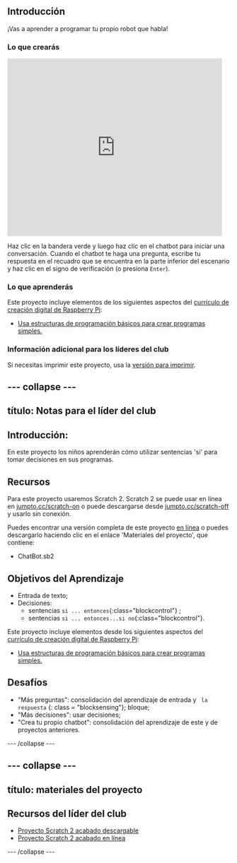 ## Introducción

¡Vas a aprender a programar tu propio robot que habla!

### Lo que crearás

<div class="scratch-preview">
  <iframe allowtransparency="true" width="485" height="402" src="https://scratch.mit.edu/projects/embed/26762091/?autostart=false" frameborder="0"></iframe>
</div>

Haz clic en la bandera verde y luego haz clic en el chatbot para iniciar una conversación. Cuando el chatbot te haga una pregunta, escribe tu respuesta en el recuadro que se encuentra en la parte inferior del escenario y haz clic en el signo de verificación (o presiona ` Enter `).

### Lo que aprenderás

Este proyecto incluye elementos de los siguientes aspectos del [currículo de creación digital de Raspberry Pi](http://rpf.io/curriculum):

+ [Usa estructuras de programación básicos para crear programas simples.](https://www.raspberrypi.org/curriculum/programming/creator)

### Información adicional para los líderes del club

Si necesitas imprimir este proyecto, usa la [versión para imprimir](https://projects.raspberrypi.org/en/projects/chatbot/print).

## \--- collapse \---

## título: Notas para el líder del club

## Introducción:

En este proyecto los niños aprenderán cómo utilizar sentencias 'si' para tomar decisiones en sus programas.

## Recursos

Para este proyecto usaremos Scratch 2. Scratch 2 se puede usar en línea en [jumpto.cc/scratch-on](http://jumpto.cc/scratch-on) o puede descargarse desde [jumpto.cc/scratch-off](http://jumpto.cc/scratch-off) y usarlo sin conexión.

Puedes encontrar una versión completa de este proyecto [en línea](http://scratch.mit.edu/projects/26762091/#editor) o puedes descargarlo haciendo clic en el enlace 'Materiales del proyecto', que contiene:

+ ChatBot.sb2

## Objetivos del Aprendizaje

+ Entrada de texto;
+ Decisiones: 
    + sentencias `si ... entonces`{:class="blockcontrol"} ;
    + sentencias `si ... entonces...si no`{:class="blockcontrol"}.

Este proyecto incluye elementos desde los siguientes aspectos del [currículo de creación digital de Raspberry Pi](http://rpf.io/curriculum):

+ [Usa estructuras de programación básicos para crear programas simples.](https://www.raspberrypi.org/curriculum/programming/creator)

## Desafíos

+ "Más preguntas": consolidación del aprendizaje de entrada y ` la respuesta` {: class = "blocksensing"}; bloque;
+ "Más decisiones": usar decisiones;
+ "Crea tu propio chatbot": consolidación del aprendizaje de este y de proyectos anteriores.

\--- /collapse \---

## \--- collapse \---

## título: materiales del proyecto

## Recursos del líder del club

+ [Proyecto Scratch 2 acabado descargable](resources/ChatBot.sb2)
+ [Proyecto Scratch 2 acabado en línea](http://scratch.mit.edu/projects/26762091/#editor)

\--- /collapse \---
